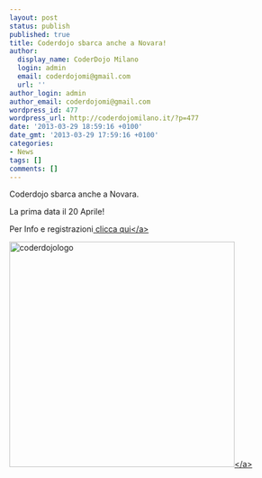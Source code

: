 ```yaml
---
layout: post
status: publish
published: true
title: Coderdojo sbarca anche a Novara!
author:
  display_name: CoderDojo Milano
  login: admin
  email: coderdojomi@gmail.com
  url: ''
author_login: admin
author_email: coderdojomi@gmail.com
wordpress_id: 477
wordpress_url: http://coderdojomilano.it/?p=477
date: '2013-03-29 18:59:16 +0100'
date_gmt: '2013-03-29 17:59:16 +0100'
categories:
- News
tags: []
comments: []
---
```

<p>Coderdojo sbarca anche a Novara.</p>
<p>La prima data il 20 Aprile!</p>
<p>Per Info e registrazioni<a title="CoderDojo Novara" href="http:&#47;&#47;coderdojo-gallug-1.eventbrite.it&#47;?ref=fb" target="_blank"> clicca qui<&#47;a></p>
<p><a href="http:&#47;&#47;coderdojomilano.it&#47;wp-content&#47;uploads&#47;2013&#47;03&#47;coderdojologo.jpg"><img class="alignnone size-full wp-image-478" alt="coderdojologo" src="http:&#47;&#47;coderdojomilano.it&#47;wp-content&#47;uploads&#47;2013&#47;03&#47;coderdojologo.jpg" width="400" height="400" &#47;><&#47;a></p>
